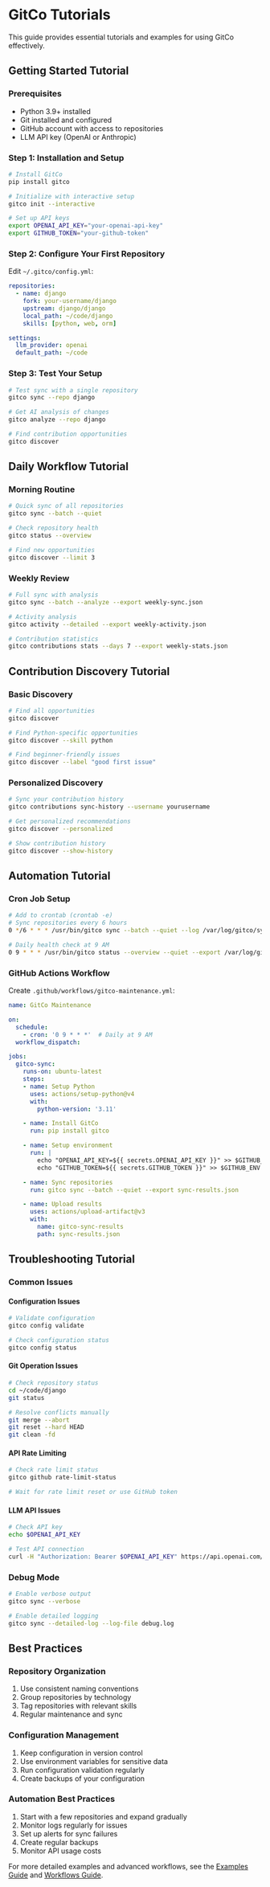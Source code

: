 # GitCo Tutorials

This guide provides essential tutorials and examples for using GitCo effectively.

## Getting Started Tutorial

### Prerequisites
- Python 3.9+ installed
- Git installed and configured
- GitHub account with access to repositories
- LLM API key (OpenAI or Anthropic)

### Step 1: Installation and Setup
```bash
# Install GitCo
pip install gitco

# Initialize with interactive setup
gitco init --interactive

# Set up API keys
export OPENAI_API_KEY="your-openai-api-key"
export GITHUB_TOKEN="your-github-token"
```

### Step 2: Configure Your First Repository
Edit `~/.gitco/config.yml`:
```yaml
repositories:
  - name: django
    fork: your-username/django
    upstream: django/django
    local_path: ~/code/django
    skills: [python, web, orm]

settings:
  llm_provider: openai
  default_path: ~/code
```

### Step 3: Test Your Setup
```bash
# Test sync with a single repository
gitco sync --repo django

# Get AI analysis of changes
gitco analyze --repo django

# Find contribution opportunities
gitco discover
```

## Daily Workflow Tutorial

### Morning Routine
```bash
# Quick sync of all repositories
gitco sync --batch --quiet

# Check repository health
gitco status --overview

# Find new opportunities
gitco discover --limit 3
```

### Weekly Review
```bash
# Full sync with analysis
gitco sync --batch --analyze --export weekly-sync.json

# Activity analysis
gitco activity --detailed --export weekly-activity.json

# Contribution statistics
gitco contributions stats --days 7 --export weekly-stats.json
```

## Contribution Discovery Tutorial

### Basic Discovery
```bash
# Find all opportunities
gitco discover

# Find Python-specific opportunities
gitco discover --skill python

# Find beginner-friendly issues
gitco discover --label "good first issue"
```

### Personalized Discovery
```bash
# Sync your contribution history
gitco contributions sync-history --username yourusername

# Get personalized recommendations
gitco discover --personalized

# Show contribution history
gitco discover --show-history
```

## Automation Tutorial

### Cron Job Setup
```bash
# Add to crontab (crontab -e)
# Sync repositories every 6 hours
0 */6 * * * /usr/bin/gitco sync --batch --quiet --log /var/log/gitco/sync.log

# Daily health check at 9 AM
0 9 * * * /usr/bin/gitco status --overview --quiet --export /var/log/gitco/daily-status.json
```

### GitHub Actions Workflow
Create `.github/workflows/gitco-maintenance.yml`:
```yaml
name: GitCo Maintenance

on:
  schedule:
    - cron: '0 9 * * *'  # Daily at 9 AM
  workflow_dispatch:

jobs:
  gitco-sync:
    runs-on: ubuntu-latest
    steps:
    - name: Setup Python
      uses: actions/setup-python@v4
      with:
        python-version: '3.11'

    - name: Install GitCo
      run: pip install gitco

    - name: Setup environment
      run: |
        echo "OPENAI_API_KEY=${{ secrets.OPENAI_API_KEY }}" >> $GITHUB_ENV
        echo "GITHUB_TOKEN=${{ secrets.GITHUB_TOKEN }}" >> $GITHUB_ENV

    - name: Sync repositories
      run: gitco sync --batch --quiet --export sync-results.json

    - name: Upload results
      uses: actions/upload-artifact@v3
      with:
        name: gitco-sync-results
        path: sync-results.json
```

## Troubleshooting Tutorial

### Common Issues

#### Configuration Issues
```bash
# Validate configuration
gitco config validate

# Check configuration status
gitco config status
```

#### Git Operation Issues
```bash
# Check repository status
cd ~/code/django
git status

# Resolve conflicts manually
git merge --abort
git reset --hard HEAD
git clean -fd
```

#### API Rate Limiting
```bash
# Check rate limit status
gitco github rate-limit-status

# Wait for rate limit reset or use GitHub token
```

#### LLM API Issues
```bash
# Check API key
echo $OPENAI_API_KEY

# Test API connection
curl -H "Authorization: Bearer $OPENAI_API_KEY" https://api.openai.com/v1/models
```

### Debug Mode
```bash
# Enable verbose output
gitco sync --verbose

# Enable detailed logging
gitco sync --detailed-log --log-file debug.log
```

## Best Practices

### Repository Organization
1. Use consistent naming conventions
2. Group repositories by technology
3. Tag repositories with relevant skills
4. Regular maintenance and sync

### Configuration Management
1. Keep configuration in version control
2. Use environment variables for sensitive data
3. Run configuration validation regularly
4. Create backups of your configuration

### Automation Best Practices
1. Start with a few repositories and expand gradually
2. Monitor logs regularly for issues
3. Set up alerts for sync failures
4. Create regular backups
5. Monitor API usage costs

For more detailed examples and advanced workflows, see the [Examples Guide](examples.md) and [Workflows Guide](workflows.md).
